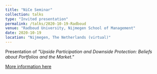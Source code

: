 ```yaml
---
title: "NiCe Seminar"
collection: talks
type: "Invited presentation"
permalink: /talks/2020-10-19-Radboud
venue: "Radboud University, Nijmegen School of Management"
date: 2020-10-19
location: "Nijmegen, The Netherlands (virtual)"
---
```


Presentation of <i>"Upside Participation and Downside Protection: Beliefs about Portfolios and the Market."</i>

[More information here](https://www.ru.nl/nsm/imr/vm/research-centres/nijmegen-centre-economics-nice/nice-seminars/current-seminars)
